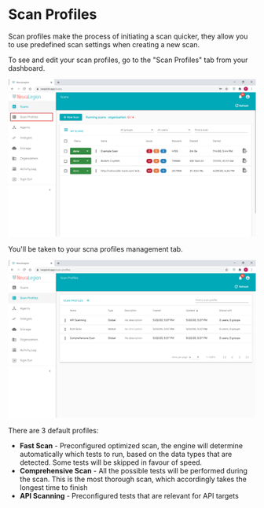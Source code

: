 # Scan Profiles

Scan profiles make the process of initiating a scan quicker, they allow you to use predefined scan settings when creating a new scan.

To see and edit your scan profiles, go to the "Scan Profiles" tab from your dashboard.

![go-to-scan-profiles-tab](media/scan-profiles-01.png ':size=100%')

You'll be taken to your scna profiles management tab.

![scan-profiles-tab](media/scan-profiles-02.png ':size=100%')

There are 3 default profiles:
- **Fast Scan** - Preconfigured optimized scan, the engine will determine automatically which tests to run, based on the data types that are detected. Some tests will be skipped in favour of speed.
- **Comprehensive Scan** - All the possible tests will be performed during the scan. This is the most thorough scan, which accordingly takes the longest time to finish
- **API Scanning** - Preconfigured tests that are relevant for API targets


<!-- - [Profile Details](user-guide/scan-profiles/profile-details.md) -->
<!-- - [New Profile](user-guide/scan-profiles/new-profile.md) -->
<!-- - [Edit Profile](user-guide/scan-profiles/edit-profile.md) -->
<!-- - [Delete Profile](user-guide/scan-profiles/delete-profile.md) -->